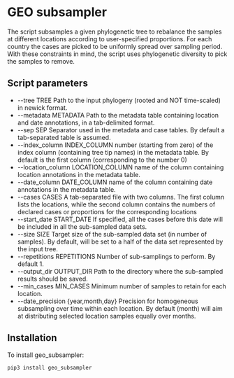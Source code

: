 # GEO subsampler

The script subsamples a given phylogenetic tree to rebalance the samples at different locations 
according to user-specified proportions. For each country the cases are picked to be uniformly spread over sampling period.
With these constraints in mind, the script uses phylogenetic diversity to pick the samples to remove.


## Script parameters
- --tree TREE           Path to the input phylogeny (rooted and NOT time-scaled) in newick format.
- --metadata METADATA   Path to the metadata table containing location and date annotations, in a tab-delimited format.
- --sep SEP             Separator used in the metadata and case tables. By default a tab-separated table is assumed.
- --index_column INDEX_COLUMN
                        number (starting from zero) of the index column (containing tree tip names) in the metadata table. By default is the first column (corresponding to the number 0)
- --location_column LOCATION_COLUMN
                        name of the column containing location annotations in the metadata table.
- --date_column DATE_COLUMN
                        name of the column containing date annotations in the metadata table.
- --cases CASES         A tab-separated file with two columns. The first column lists the locations, while the second column contains the numbers of declared cases or proportions for the
                        corresponding locations
- --start_date START_DATE
                        If specified, all the cases before this date will be included in all the sub-sampled data sets.
- --size SIZE           Target size of the sub-sampled data set (in number of samples). By default, will be set to a half of the data set represented by the input tree.
- --repetitions REPETITIONS Number of sub-samplings to perform. By default 1.
- --output_dir OUTPUT_DIR
                        Path to the directory where the sub-sampled results should be saved.
- --min_cases MIN_CASES
                        Minimum number of samples to retain for each location.
- --date_precision {year,month,day}
                        Precision for homogeneous subsampling over time within each location. By default (month) will aim at distributing selected location samples equally over months.


## Installation
To install geo_subsampler:
```bash
pip3 install geo_subsampler
```